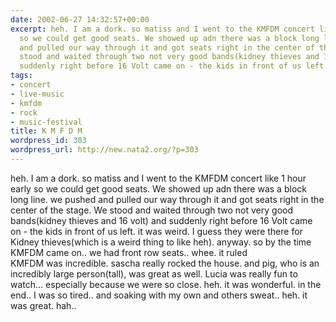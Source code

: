 ```yaml
---
date: 2002-06-27 14:32:57+00:00
excerpt: heh. I am a dork. so matiss and I went to the KMFDM concert like 1 hour early
  so we could get good seats. We showed up adn there was a block long line. we pushed
  and pulled our way through it and got seats right in the center of the stage. We
  stood and waited through two not very good bands(kidney thieves and 16 volt) and
  suddenly right before 16 Volt came on - the kids in front of us left. it wa...
tags:
- concert
- live-music
- kmfdm
- rock
- music-festival
title: K M F D M
wordpress_id: 303
wordpress_url: http://new.nata2.org/?p=303
---
```


heh. I am a dork. so matiss and I went to the KMFDM concert like 1 hour early so we could get good seats. We showed up adn there was a block long line. we pushed and pulled our way through it and got seats right in the center of the stage. We stood and waited through two not very good bands(kidney thieves and 16 volt) and suddenly right before 16 Volt came on - the kids in front of us left. it was weird. I guess they were there for Kidney thieves(which is a weird thing to like heh). anyway. so by the time KMFDM came on.. we had front row seats.. whee. it ruled<br/>KMFDM was incredible. sascha really rocked the house. and pig, who is an incredibly large person(tall), was great as well. Lucia was really fun to watch... especially because we were so close. heh. it was wonderful. in the end.. I was so tired.. and soaking with my own and others sweat.. heh. it was great. hah..